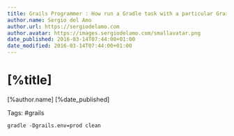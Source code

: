 ```yaml
---
title: Grails Programmer : How run a Gradle task with a particular Grails 3 environment?
author.name: Sergio del Amo
author.url: https://sergiodelamo.com
author.avatar: https://images.sergiodelamo.com/smallavatar.png 
date_published: 2016-03-14T07:44:00+01:00
date_modified: 2016-03-14T07:44:00+01:00
---
```


# [%title]

[%author.name] [%date_published]

Tags: #grails
```
gradle -Dgrails.env=prod clean
```
